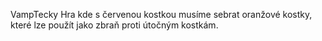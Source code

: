 V a m p T e c k y 
Hra kde s červenou kostkou musíme sebrat oranžové kostky, které lze použít jako zbraň proti útočným kostkám.
 
 
